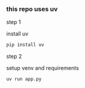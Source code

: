 ### this repo uses uv

step 1

install uv

```sh
pip install uv
```

step 2

setup venv and requirements

```sh
uv run app.py
```